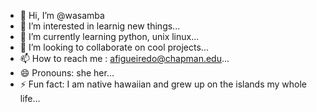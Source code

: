 - 👋 Hi, I’m @wasamba
- 👀 I’m interested in learnig new things...
- 🌱 I’m currently learning python, unix linux...
- 💞️ I’m looking to collaborate on cool projects...
- 📫 How to reach me : afigueiredo@chapman.edu...
- 😄 Pronouns: she her...
- ⚡ Fun fact: I am native hawaiian and grew up on the islands my whole life...

<!---
wasamba/wasamba is a ✨ special ✨ repository because its `README.md` (this file) appears on your GitHub profile.
You can click the Preview link to take a look at your changes.
--->
